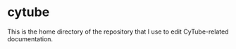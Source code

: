 # cytube

This is the home directory of the repository that I use to edit CyTube-related documentation.
